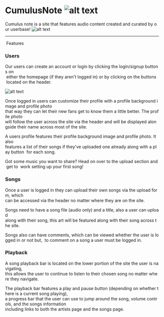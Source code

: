 

# CumulusNote ![alt text](https://cdn2.iconfinder.com/data/icons/minimalism/512/soundcloud.png)

Cumulus note is a site that features audio content created and curated by our userbase!
![alt text](https://i.imgur.com/WETz7D0.jpg)

---

 Features

### Users

Our users can create an account or login by clicking the login/signup buttons on
 either the homepage (if they aren't logged in) or by clicking on the buttons 
 located on the header.

![alt text](http://g.recordit.co/6ds0NNMiaT.gif)


Once logged in users can customize their profile with a profile background image and profile photo
that way they can let their new fans get to know them a little better. The profile photo 
will follow the user across the site via the header and will be displayed alongside their name
across most of the site. 

A users profile features their profile background image and profile photo. It also
features a list of their songs if they've uploaded one already along with a play button 
for each song.

Got some music you want to share? Head on over to the upload section and get to 
work setting up your first song!

### Songs

Once a user is logged in they can upload their own songs via the upload form, which
can be accessed via the header no matter where they are on the site.

Songs need to have a song file (audio only) and a title, also a user can upload 
along with their song, this art will be featured along with their song across the site.

Songs also can have comments, which can be viewed whether the user is logged in or not but, 
to comment on a song a user must be logged in.

### Playback

A song playback bar is located on the lower portion of the site the user is navigating,
this allows the user to continue to listen to their chosen song no matter where they navigate.

The playback bar features a play and pause button (depending on whether there is a current song playing),
a progress bar that the user can use to jump around the song, volume controls, and the songs information
including links to both the artists page and the songs page.